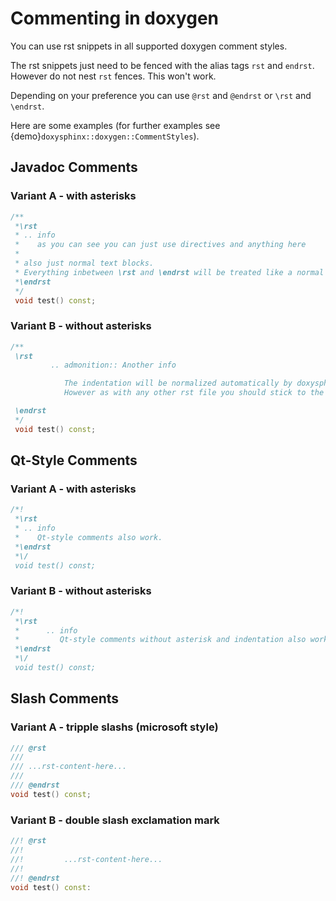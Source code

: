 <!--
=====================================================================================
 C O P Y R I G H T
-------------------------------------------------------------------------------------
 Copyright (c) 2022 by Robert Bosch GmbH. All rights reserved.

 Author(s):
 - Markus Braun, :em engineering methods AG (contracted by Robert Bosch GmbH)
=====================================================================================
-->
# Commenting in doxygen

You can use rst snippets in all supported doxygen comment styles.

The rst snippets just need to be fenced with the alias tags `rst` and `endrst`. However do not nest `rst` fences. This won't work.

Depending on your preference you can use `@rst` and `@endrst` or `\rst` and `\endrst`.

Here are some examples (for further examples see {demo}`doxysphinx::doxygen::CommentStyles`).

## Javadoc Comments

### Variant A - with asterisks

```c++
/**
 *\rst
 * .. info
 *    as you can see you can just use directives and anything here
 *
 * also just normal text blocks.
 * Everything inbetween \rst and \endrst will be treated like a normal rst file.
 *\endrst
 */
 void test() const;
```

### Variant B - without asterisks

```c++
/**
 \rst
         .. admonition:: Another info

            The indentation will be normalized automatically by doxysphinx.
            However as with any other rst file you should stick to the sphinx identation rules.

 \endrst
 */
 void test() const;
```

## Qt-Style Comments

### Variant A - with asterisks

```c++
/*!
 *\rst
 * .. info
 *    Qt-style comments also work.
 *\endrst
 *\/
 void test() const;
```

### Variant B - without asterisks

```c++
/*!
 *\rst
 *      .. info
 *         Qt-style comments without asterisk and indentation also work
 *\endrst
 *\/
 void test() const;
```

## Slash Comments

### Variant A - tripple slashs (microsoft style)

```c++
/// @rst
///
/// ...rst-content-here...
///
/// @endrst
void test() const;
```

### Variant B - double slash exclamation mark

```c++
//! @rst
//!
//!         ...rst-content-here...
//!
//! @endrst
void test() const:
```
